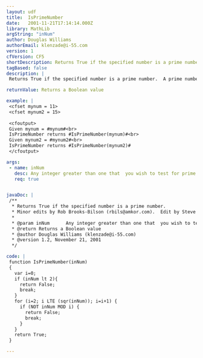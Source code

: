 ```yaml
---
layout: udf
title:  IsPrimeNumber
date:   2001-11-21T17:14:14.000Z
library: MathLib
argString: "inNum"
author: Douglas Williams
authorEmail: klenzade@i-55.com
version: 1
cfVersion: CF5
shortDescription: Returns True if the specified number is a prime number.
tagBased: false
description: |
 Returns True if the specified number is a prime number.  A prime number is a positive integer that has two postive integer factors (the number is evenly divisible by 1 and itself).  Note that 1 is not a prime number.

returnValue: Returns a Boolean value

example: |
 <cfset mynum = 11>
 <cfset mynum2 = 15>
 
 <cfoutput>
 Given mynum = #mynum#<br>
 IsPrimeNumber returns #IsPrimeNumber(mynum)#<br>
 Given mynum2 = #mynum2#<br>
 IsPrimeNumber returns #IsPrimeNumber(mynum2)# 
 </cfoutput>

args:
 - name: inNum
   desc: Any integer greater than one that  you wish to test for prime.
   req: true


javaDoc: |
 /**
  * Returns True if the specified number is a prime number.
  * Minor edits by Rob Brooks-Bilson (rbils@amkor.com).  Edit by Steve Ford (steve.ford@enline.com) to fix misidentification of 4 as a prime number.  Algorithm improved by Shakti Shrivastava (divine_shammer@yahoo.com) -check up to sqr root of integer.  Further refined by Sierra Bufe (sierra@brighterfusion.com).
  * 
  * @param inNum      Any integer greater than one that  you wish to test for prime. 
  * @return Returns a Boolean value 
  * @author Douglas Williams (klenzade@i-55.com) 
  * @version 1.2, November 21, 2001 
  */

code: |
 function IsPrimeNumber(inNum)
 {
   var i=0;
   if (inNum lt 2){
     return False;
     break;
   }
   for (i=2; i LTE (sqr(inNum)); i=i+1) {
     if (NOT inNum MOD i) {
       return False;
       break;
     }
   }
   return True;
 }

---
```


